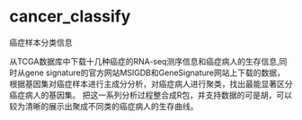 # cancer_classify
癌症样本分类信息

从TCGA数据库中下载十几种癌症的RNA-seq测序信息和癌症病人的生存信息,同时从gene signature的官方网站MSIGDB和GeneSignature网站上下载的数据，
根据基因集对癌症样本进行主成分分析，对癌症病人进行聚类，找出最能显著区分癌症病人的基因集。
把这一系列分析过程整合成R包，并支持数据的可是胡，可以较为清晰的展示出聚成不同类的癌症病人的生存曲线。
